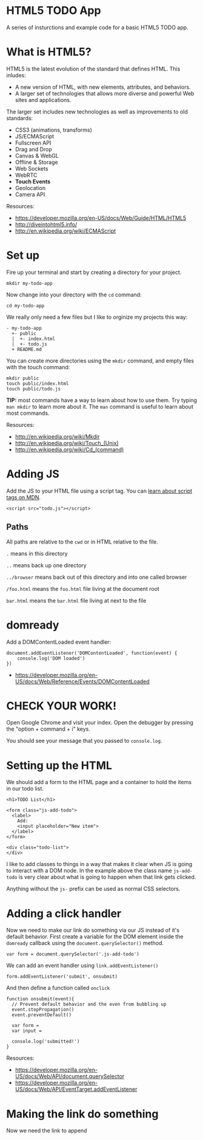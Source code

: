 
# HTML5 TODO App

A series of insturctions and example code for a basic HTML5 TODO app.

# What is HTML5?

HTML5 is the latest evolution of the standard that defines HTML. This inludes:

* A new version of HTML, with new elements, attributes, and behaviors.
* A larger set of technologies that allows more diverse and powerful Web sites and applications.

The larger set includes new technologies as well as improvements to old standards:

* CSS3 (animations, transforms)
* JS/ECMAScript
* Fullscreen API
* Drag and Drop
* Canvas & WebGL
* Offline & Storage
* Web Sockets
* WebRTC
* **Touch Events**
* Geolocation
* Camera API

Resources:

* https://developer.mozilla.org/en-US/docs/Web/Guide/HTML/HTML5
* http://diveintohtml5.info/
* http://en.wikipedia.org/wiki/ECMAScript

# Set up

Fire up your terminal and start by creating a directory for your project.

    mkdir my-todo-app

Now change into your directory with the `cd` command:

    cd my-todo-app

We really only need a few files but I like to orginize my projects this way:

    - my-todo-app
      +- public
      |  +- index.html
      |  +- todo.js
      + README.md

You can create more directories using the `mkdir` command, and empty files with the touch command:

    mkdir public
    touch public/index.html
    touch public/todo.js

**TIP:** most commands have a way to learn about how to use them. Try typing `man mkdir` to learn more about it. The `man` command is useful to learn about most commands.

Resources:

* http://en.wikipedia.org/wiki/Mkdir
* http://en.wikipedia.org/wiki/Touch_(Unix)
* http://en.wikipedia.org/wiki/Cd_(command)

# Adding JS

Add the JS to your HTML file using a script tag. You can [learn about script tags on MDN](https://developer.mozilla.org/en-US/docs/Web/HTML/Element/script).

    <script src="todo.js"></script>

## Paths

All paths are relative to the `cwd` or in HTML relative to the file.

`.` means in this directory

`..` means back up one directory

`../browser` means back out of this directory and into one called browser

`/foo.html` means the `foo.html` file living at the document root

`bar.html` means the `bar.html` file living at next to the file

# domready

Add a DOMContentLoaded event handler:

    document.addEventListener('DOMContentLoaded', function(event) {
        console.log('DOM loaded')
    })

* https://developer.mozilla.org/en-US/docs/Web/Reference/Events/DOMContentLoaded

# CHECK YOUR WORK!

Open Google Chrome and visit your index. Open the debugger by pressing the "option + command + i" keys.

You should see your message that you passed to `console.log`.

# Setting up the HTML

We should add a form to the HTML page and a container to hold the items in our todo list.

    <h1>TODO List</h1>

    <form class="js-add-todo">
      <label>
        Add:
        <input placeholder="New item">
      </label>
    </form>

    <div class="todo-list">
    </div>

I like to add classes to things in a way that makes it clear when JS is going to interact with a DOM node. In the example above the class name `js-add-todo` is very clear about what is going to happen when that link gets clicked.

Anything without the `js-` prefix can be used as normal CSS selectors.

# Adding a click handler

Now we need to make our link do something via our JS instead of it's default behavior. First create a variable for the DOM element inside the `domready` callback using the `document.querySelector()` method.

    var form = document.querySelector('.js-add-todo')

We can add an event handler using `link.addEventListener()`

    form.addEventListener('submit', onsubmit)

And then define a function called `onclick`

    function onsubmit(event){
      // Prevent default behavior and the even from bubbling up
      event.stopPropagation()
      event.preventDefault()

      var form =
      var input =

      console.log('submitted!')
    }


Resources:

* https://developer.mozilla.org/en-US/docs/Web/API/document.querySelector
* https://developer.mozilla.org/en-US/docs/Web/API/EventTarget.addEventListener

# Making the link do something

Now we need the link to append
